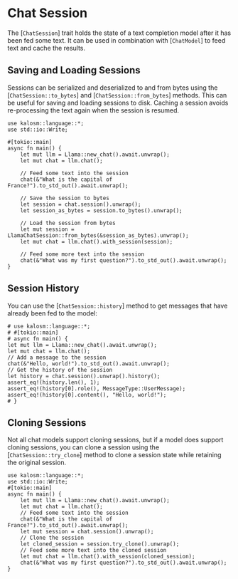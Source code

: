 # Chat Session

The [`ChatSession`] trait holds the state of a text completion model after it has been fed some text. It can be used in combination with [`ChatModel`] to feed text and cache the results.

## Saving and Loading Sessions

Sessions can be serialized and deserialized to and from bytes using the [`ChatSession::to_bytes`] and [`ChatSession::from_bytes`] methods. This can be useful for saving and loading sessions to disk. Caching a session avoids re-processing the text again when the session is resumed.

```rust, no_run
use kalosm::language::*;
use std::io::Write;

#[tokio::main]
async fn main() {
    let mut llm = Llama::new_chat().await.unwrap();
    let mut chat = llm.chat();

    // Feed some text into the session
    chat(&"What is the capital of France?").to_std_out().await.unwrap();

    // Save the session to bytes
    let session = chat.session().unwrap();
    let session_as_bytes = session.to_bytes().unwrap();
    
    // Load the session from bytes
    let mut session = LlamaChatSession::from_bytes(&session_as_bytes).unwrap();
    let mut chat = llm.chat().with_session(session);

    // Feed some more text into the session
    chat(&"What was my first question?").to_std_out().await.unwrap();
}
```

## Session History

You can use the [`ChatSession::history`] method to get messages that have already been fed to the model:

```rust, no_run
# use kalosm::language::*;
# #[tokio::main]
# async fn main() {
let mut llm = Llama::new_chat().await.unwrap();
let mut chat = llm.chat();
// Add a message to the session
chat(&"Hello, world!").to_std_out().await.unwrap();
// Get the history of the session
let history = chat.session().unwrap().history();
assert_eq!(history.len(), 1);
assert_eq!(history[0].role(), MessageType::UserMessage);
assert_eq!(history[0].content(), "Hello, world!");
# }
```

## Cloning Sessions

Not all chat models support cloning sessions, but if a model does support
cloning sessions, you can clone a session using the [`ChatSession::try_clone`] method
to clone a session state while retaining the original session.

```rust, no_run
use kalosm::language::*;
use std::io::Write;
#[tokio::main]
async fn main() {
    let mut llm = Llama::new_chat().await.unwrap();
    let mut chat = llm.chat();
    // Feed some text into the session
    chat(&"What is the capital of France?").to_std_out().await.unwrap();
    let mut session = chat.session().unwrap();
    // Clone the session
    let cloned_session = session.try_clone().unwrap();
    // Feed some more text into the cloned session
    let mut chat = llm.chat().with_session(cloned_session);
    chat(&"What was my first question?").to_std_out().await.unwrap();
}
```
